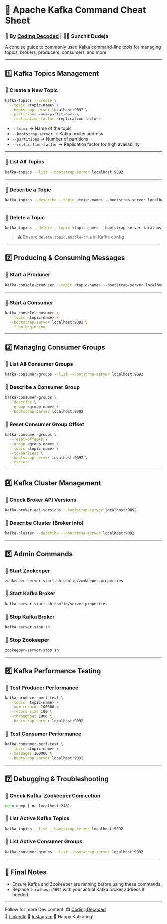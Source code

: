 # 📘 Apache Kafka Command Cheat Sheet
### 🚀 By [Coding Decoded](https://www.youtube.com/c/CodingDecoded) | 👨‍💻 Sunchit Dudeja

A concise guide to commonly used Kafka command-line tools for managing topics, brokers, producers, consumers, and more.

---

## 1️⃣ Kafka Topics Management

### 🔹 Create a New Topic
```bash
kafka-topics --create \
  --topic <topic-name> \
  --bootstrap-server localhost:9092 \
  --partitions <num-partitions> \
  --replication-factor <replication-factor>
```

- `--topic` → Name of the topic
- `--bootstrap-server` → Kafka broker address
- `--partitions` → Number of partitions
- `--replication-factor` → Replication factor for high availability

---

### 🔹 List All Topics
```bash
kafka-topics --list --bootstrap-server localhost:9092
```

---

### 🔹 Describe a Topic
```bash
kafka-topics --describe --topic <topic-name> --bootstrap-server localhost:9092
```

---

### 🔹 Delete a Topic
```bash
kafka-topics --delete --topic <topic-name> --bootstrap-server localhost:9092
```

> ⚠️ Ensure `delete.topic.enable=true` in Kafka config

---

## 2️⃣ Producing & Consuming Messages

### 🔹 Start a Producer
```bash
kafka-console-producer --topic <topic-name> --bootstrap-server localhost:9092
```

---

### 🔹 Start a Consumer
```bash
kafka-console-consumer \
  --topic <topic-name> \
  --bootstrap-server localhost:9092 \
  --from-beginning
```

---

## 3️⃣ Managing Consumer Groups

### 🔹 List All Consumer Groups
```bash
kafka-consumer-groups --list --bootstrap-server localhost:9092
```

### 🔹 Describe a Consumer Group
```bash
kafka-consumer-groups \
  --describe \
  --group <group-name> \
  --bootstrap-server localhost:9092
```

### 🔹 Reset Consumer Group Offset
```bash
kafka-consumer-groups \
  --reset-offsets \
  --group <group-name> \
  --topic <topic-name> \
  --to-earliest \
  --bootstrap-server localhost:9092 \
  --execute
```

---

## 4️⃣ Kafka Cluster Management

### 🔹 Check Broker API Versions
```bash
kafka-broker-api-versions --bootstrap-server localhost:9092
```

### 🔹 Describe Cluster (Broker Info)
```bash
kafka-cluster --describe --bootstrap-server localhost:9092
```

---

## 5️⃣ Admin Commands

### 🔹 Start Zookeeper
```bash
zookeeper-server-start.sh config/zookeeper.properties
```

### 🔹 Start Kafka Broker
```bash
kafka-server-start.sh config/server.properties
```

### 🔹 Stop Kafka Broker
```bash
kafka-server-stop.sh
```

### 🔹 Stop Zookeeper
```bash
zookeeper-server-stop.sh
```

---

## 6️⃣ Kafka Performance Testing

### 🔹 Test Producer Performance
```bash
kafka-producer-perf-test \
  --topic <topic-name> \
  --num-records 100000 \
  --record-size 100 \
  --throughput 1000 \
  --bootstrap-server localhost:9092
```

### 🔹 Test Consumer Performance
```bash
kafka-consumer-perf-test \
  --topic <topic-name> \
  --messages 100000 \
  --bootstrap-server localhost:9092
```

---

## 7️⃣ Debugging & Troubleshooting

### 🔹 Check Kafka-Zookeeper Connection
```bash
echo dump | nc localhost 2181
```

### 🔹 List Active Kafka Topics
```bash
kafka-topics --list --bootstrap-server localhost:9092
```

### 🔹 List Active Consumer Groups
```bash
kafka-consumer-groups --list --bootstrap-server localhost:9092
```

---

## 🚨 Final Notes

- Ensure Kafka and Zookeeper are running before using these commands.
- Replace `localhost:9092` with your actual Kafka broker address if needed.

---

Follow for more Dev content:
📺 [Coding Decoded](https://www.youtube.com/c/CodingDecoded)  
💼 [LinkedIn](https://www.linkedin.com/in/sunchitdudeja/)
📸 [Instagram](https://www.instagram.com/sunchitdudeja/)
🚀 Happy Kafka-ing!
